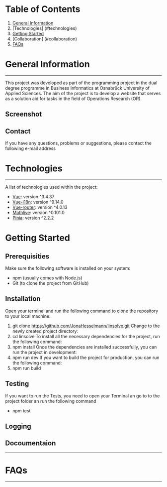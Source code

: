 # Table of Contents
1. [General Information ](#general-information)
2. [Technologies] (#technologies)
3. [Getting Started](#getting-started)
4. [Collaboration] (#collaboration)
5. [FAQs](#faqs)

# General Information
***
This project was developed as part of the programming project in the dual degree programme in Business Informatics at Osnabrück University of Applied Sciences. The aim of the project is to develop a website that serves as a solution aid for tasks in the field of Operations Research (OR).

## Screenshot

## Contact
If you have any questions, problems or suggestions, please contact the following e-mail address

# Technologies
*************
A list of technologies used within the project:
* [Vue](https://vuejs.org/): version ^3.4.37
* [Vue-i18n](https://vue-i18n.intlify.dev/): version ^9.14.0
* [Vue-router](https://router.vuejs.org/): version ^4.0.13
* [Mathlive](https://cortexjs.io/mathlive/): version ^0.101.0
* [Pinia](https://pinia.vuejs.org/): version ^2.2.2

# Getting Started
## Prerequisities
Make sure the following software is installed on your system:
* npm (usually comes with Node.js)
* Git (to clone the project from GitHub)




## Installation
Open your terminal and run the following command to clone the repository to your local machine:
1. git clone https://github.com/JonaHesselmann/linsolve.git
Change to the newly created project directory:
2. cd linsolve
To install all the necessary dependencies for the project, run the following command:
3. npm install
Once the dependencies are installed successfully, you can run the project in development:
4. npm run dev 
If you want to build the project for production, you can run the following command:
5. npm run build


## Testing
If you want to run the Tests, you need to open your Terminal an go to to the project folder an run the following command
* npm test
## Logging

## Docoumentaion
**********
# FAQs
**********

